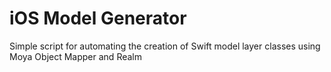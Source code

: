 # iOS Model Generator

Simple script for automating the creation of Swift model layer classes using Moya Object Mapper and Realm



